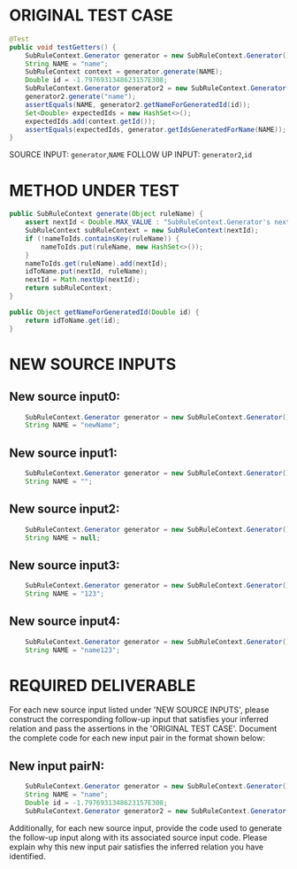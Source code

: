 # ORIGINAL TEST CASE
```java
@Test
public void testGetters() {
    SubRuleContext.Generator generator = new SubRuleContext.Generator();
    String NAME = "name";
    SubRuleContext context = generator.generate(NAME);
    Double id = -1.7976931348623157E308;
    SubRuleContext.Generator generator2 = new SubRuleContext.Generator();
    generator2.generate("name");
    assertEquals(NAME, generator2.getNameForGeneratedId(id));
    Set<Double> expectedIds = new HashSet<>();
    expectedIds.add(context.getId());
    assertEquals(expectedIds, generator.getIdsGeneratedForName(NAME));
}

```
SOURCE INPUT: `generator`,`NAME`
FOLLOW UP INPUT: `generator2`,`id`


# METHOD UNDER TEST
```java
public SubRuleContext generate(Object ruleName) {
    assert nextId < Double.MAX_VALUE : "SubRuleContext.Generator's nextId reached Double.MAX_VALUE - " + "this required the equivalent of calling generate() at 6 billion TPS for 100 years";
    SubRuleContext subRuleContext = new SubRuleContext(nextId);
    if (!nameToIds.containsKey(ruleName)) {
        nameToIds.put(ruleName, new HashSet<>());
    }
    nameToIds.get(ruleName).add(nextId);
    idToName.put(nextId, ruleName);
    nextId = Math.nextUp(nextId);
    return subRuleContext;
}

public Object getNameForGeneratedId(Double id) {
    return idToName.get(id);
}

```


# NEW SOURCE INPUTS
## New source input0:
```java
    SubRuleContext.Generator generator = new SubRuleContext.Generator();
    String NAME = "newName";
```

## New source input1:
```java
    SubRuleContext.Generator generator = new SubRuleContext.Generator();
    String NAME = "";
```

## New source input2:
```java
    SubRuleContext.Generator generator = new SubRuleContext.Generator();
    String NAME = null;
```

## New source input3:
```java
    SubRuleContext.Generator generator = new SubRuleContext.Generator();
    String NAME = "123";
```

## New source input4:
```java
    SubRuleContext.Generator generator = new SubRuleContext.Generator();
    String NAME = "name123";
```



# REQUIRED DELIVERABLE
For each new source input listed under 'NEW SOURCE INPUTS', please construct the corresponding follow-up input that satisfies your inferred relation and pass the assertions in the 'ORIGINAL TEST CASE'. Document the complete code for each new input pair in the format shown below:
## New input pairN:
```java
    SubRuleContext.Generator generator = new SubRuleContext.Generator();
    String NAME = "name";
    Double id = -1.7976931348623157E308;
    SubRuleContext.Generator generator2 = new SubRuleContext.Generator();
```

Additionally, for each new source input, provide the code used to generate the follow-up input along with its associated source input code. Please explain why this new input pair satisfies the inferred relation you have identified.